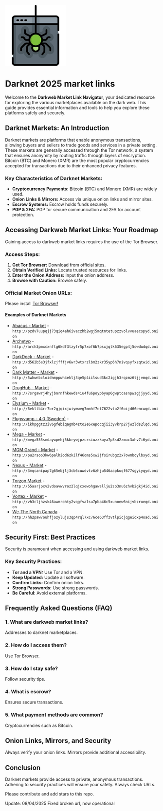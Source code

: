 <img src="/skins/overview.webp" width="200">

# Darknet 2025 market links

Welcome to the **Darkweb Market Link Navigator**, your dedicated resource for exploring the various marketplaces available on the dark web. This guide provides essential information and tools to help you explore these platforms safely and securely.

## Darknet Markets: An Introduction

Darknet markets are platforms that enable anonymous transactions, allowing buyers and sellers to trade goods and services in a private setting. These markets are generally accessed through the Tor network, a system that ensures anonymity by routing traffic through layers of encryption. Bitcoin (BTC) and Monero (XMR) are the most popular cryptocurrencies accepted for transactions due to their enhanced privacy features.

### Key Characteristics of Darknet Markets:
*   **Cryptocurrency Payments:** Bitcoin (BTC) and Monero (XMR) are widely used.
*   **Onion Links & Mirrors:** Access via unique onion links and mirror sites.
*   **Escrow Systems:** Escrow holds funds securely.
*   **PGP & 2FA:** PGP for secure communication and 2FA for account protection.

## Accessing Darkweb Market Links: Your Roadmap

Gaining access to darkweb market links requires the use of the Tor Browser.

### Access Steps:
1.  **Get Tor Browser:** Download from official sites.
2.  **Obtain Verified Links:** Locate trusted resources for links.
3.  **Enter the Onion Address:** Input the onion address.
4.  **Browse with Caution:** Browse safely.

### Official Market Onion URLs:

Please install [Tor Browser!](https://www.torproject.org/download/)

#### Examples of Darknet Markets

*   [Abacus - Market](http://pzdv7uupqjj73qiq4ah6ivaczhb2wgj5mqtntetupzzvolvvuaecspyd.onion) - `http://pzdv7uupqjj73qiq4ah6ivaczhb2wgj5mqtntetupzzvolvvuaecspyd.onion`
*   [Archetyp](@archetyp) - `http://arch3pmxcxnftg6kdf3tzyfr5p7xof6b7psxjqtk635egp4j5qwdudqd.onion`
*   [DarkDock - Market](http://d562b5e3jfxlzjfffjv6wr3wtxrzlbm2zkr35yp6h7nivqsyfxzqtwid.onion) - `http://d562b5e3jfxlzjfffjv6wr3wtxrzlbm2zkr35yp6h7nivqsyfxzqtwid.onion`
*   [Dark Matter - Market](http://5whwnbcloidnmppwh4eklj3qe5p4iilsud3kc2igjh3rqzmz6tjjvmqd.onion) - `http://5whwnbcloidnmppwh4eklj3qe5p4iilsud3kc2igjh3rqzmz6tjjvmqd.onion`
*   [DrugHub - Market](http://7srgawrj4hyjbnrnfhkewds4iu4fu6poypbyap6gwptcasnpwzgjjyyd.onion) - `http://7srgawrj4hyjbnrnfhkewds4iu4fu6poypbyap6gwptcasnpwzgjjyyd.onion`
*   [Elysium - Market](http://6ekltb4rr7br2gjqixjwiymwvg7mmhf7et7622vto2f6oijd66encwqd.onion) - `http://6ekltb4rr7br2gjqixjwiymwvg7mmhf7et7622vto2f6oijd66encwqd.onion`
*   [Flugsvamp - 4.0 (Sweden)](http://ikhpggtz3iv6gfebiqagmb4zto2e6xepocqjii3yvkrp27jwzlds2lqd.onion) - `http://ikhpggtz3iv6gfebiqagmb4zto2e6xepocqjii3yvkrp27jwzlds2lqd.onion`
*   [Mega - Market](http://mega555smdaywpehj5kbrywjpzcrsiuzzkuya7p3sd2zmuc3xhv7i6yd.onion) - `http://mega555smdaywpehj5kbrywjpzcrsiuzzkuya7p3sd2zmuc3xhv7i6yd.onion`
*   [MGM Grand - Market](http://pu2rsoo3kw6palhiod6zkilf46oms5xw2jfsirubgz2x7owmboylbsyd.onion) - `http://pu2rsoo3kw6palhiod6zkilf46oms5xw2jfsirubgz2x7owmboylbsyd.onion`
*   [Nexus - Market](http://3mqcanipap7g65ebjlj3cb6cuwdvtv6zhju546aapkuqf677sgyiyqyd.onion) - `http://3mqcanipap7g65ebjlj3cb6cuwdvtv6zhju546aapkuqf677sgyiyqyd.onion`
*   [Torzon Market](http://55aarjpxv2vdoavwvroz2lqjcxewohgawsllju2so3nu6zhvb2gkj4id.onion) - `http://55aarjpxv2vdoavwvroz2lqjcxewohgawsllju2so3nu6zhvb2gkj4id.onion`
*   [Vortex - Market](http://vh3cljhzsk46awmrohty2vqgfvalsu7pba46c5xunoew6nijvbzrueqd.onion) - `http://vh3cljhzsk46awmrohty2vqgfvalsu7pba46c5xunoew6nijvbzrueqd.onion`
*   [We-The North Canada](http://hh2paw7ouhfjozylujs3qp4rql7xc76ce63ffzvtlpicjqgeiqxp4oad.onion) - `http://hh2paw7ouhfjozylujs3qp4rql7xc76ce63ffzvtlpicjqgeiqxp4oad.onion`

## Security First: Best Practices

Security is paramount when accessing and using darkweb market links.

### Key Security Practices:
*   **Tor and a VPN:** Use Tor and a VPN.
*   **Keep Updated:** Update all software.
*   **Confirm Links:** Confirm onion links.
*   **Strong Passwords:** Use strong passwords.
*   **Be Careful:** Avoid external platforms.

## Frequently Asked Questions (FAQ)

### 1. What are darkweb market links?
Addresses to darknet marketplaces.

### 2. How do I access them?
Use Tor Browser.

### 3. How do I stay safe?
Follow security tips.

### 4. What is escrow?
Ensures secure transactions.

### 5. What payment methods are common?
Cryptocurrencies such as Bitcoin.

## Onion Links, Mirrors, and Security

Always verify your onion links. Mirrors provide additional accessibility.

## Conclusion

Darknet markets provide access to private, anonymous transactions. Adhering to security practices will ensure your safety. Always check URLs.

Please contribute and add stars to this repo.





























Update:  08/04/2025 Fixed broken url, now operational